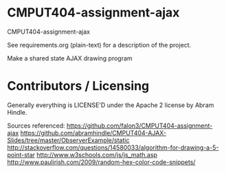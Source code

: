 CMPUT404-assignment-ajax
==============================

CMPUT404-assignment-ajax

See requirements.org (plain-text) for a description of the project.

Make a shared state AJAX drawing program

Contributors / Licensing
========================

Generally everything is LICENSE'D under the Apache 2 license by Abram Hindle.

Sources referenced:
https://github.com/falon3/CMPUT404-assignment-ajax
https://github.com/abramhindle/CMPUT404-AJAX-Slides/tree/master/ObserverExample/static http://stackoverflow.com/questions/14580033/algorithm-for-drawing-a-5-point-star 
http://www.w3schools.com/js/js_math.asp http://www.paulirish.com/2009/random-hex-color-code-snippets/


